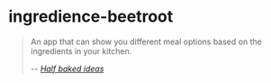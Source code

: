 # ingredience-beetroot

> An app that can show you different meal options based on the ingredients in your kitchen.
>
> -- <cite>[Half baked ideas](https://halfbakedideas.app/)</cite>
